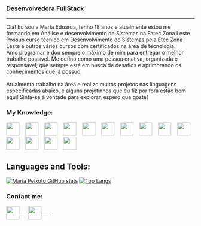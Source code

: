 <h3>Desenvolvedora FullStack</h3>

<hr>
  Olá! Eu sou a Maria Eduarda, tenho 18 anos e atualmente estou me formando em Análise e desenvolvimento de Sistemas na Fatec Zona Leste. Possuo curso técnico em Desenvolvimento de Sistemas pela Etec Zona Leste e outros vários cursos com certificados na área de tecnologia.<br>
  Amo programar e dou sempre o máximo de mim para entregar o melhor trabalho possível.
  Me defino como uma pessoa criativa, organizada e responsável, que sempre está em busca de desafios e aprimorando os conhecimentos que já possuo.<br/><br/>
Atualmento trabalho na área e realizo muitos projetos nas linguagens especificadas abaixo, e alguns projetinhos que eu fiz por fora estão bem aqui! Sinta-se à vontade para explorar, espero que goste!
</p>

### My Knowledge:
<div>
  <img src="https://cdn-icons-png.flaticon.com/512/1051/1051277.png" width="35" heigth="35">&nbsp;&nbsp;&nbsp;
  <img src="https://logospng.org/download/css-3/logo-css-3-2048.png" width="35" heigth="35">&nbsp;&nbsp;&nbsp;
  <img src="https://logospng.org/download/javascript/logo-javascript-1024.png" width="35" heigth="35">&nbsp;&nbsp;&nbsp;
  <img src="https://logospng.org/download/php/logo-php-1024.png" width="35" heigth="35">&nbsp;&nbsp;&nbsp;
  <img src="https://cdn-icons-png.flaticon.com/512/226/226777.png" width="35" heigth="35">&nbsp;&nbsp;&nbsp;
  <img src="https://cdn.iconscout.com/icon/free/png-512/react-1-282599.png" width="35" heigth="35">&nbsp;&nbsp;&nbsp;
  <img src="https://logodix.com/logo/840687.png" width="35" heigth="35">&nbsp;&nbsp;&nbsp;
  <img src="https://walde.co/wp-content/uploads/2016/09/nodejs_logo.png" width="35" heigth="35">&nbsp;&nbsp;&nbsp;
  <img src="https://upload.wikimedia.org/wikipedia/commons/thumb/9/9a/Laravel.svg/1969px-Laravel.svg.png" width="35" heigth="35">&nbsp;&nbsp;&nbsp;
  <img src="https://git-scm.com/images/logos/downloads/Git-Icon-1788C.png" width="35" heigth="35">&nbsp;&nbsp;&nbsp;
  <img src="https://img.freepik.com/icones-gratis/dactilografado_318-698173.jpg" width="35" heigth="35">&nbsp;&nbsp;&nbsp;
  <img width="35" heigth="35" src="https://upload.wikimedia.org/wikipedia/commons/thumb/b/b2/Bootstrap_logo.svg/1280px-Bootstrap_logo.svg.png"/>&nbsp;&nbsp;&nbsp;
  <img width="35" heigth="35" src="https://seeklogo.com/images/J/jquery-logo-CFE6ECE363-seeklogo.com.png"/>&nbsp;&nbsp;&nbsp;
  <img width="35" heigth="35" src="https://upload.wikimedia.org/wikipedia/commons/4/4c/Typescript_logo_2020.svg"/>&nbsp;&nbsp;&nbsp;
</div>

## Languages and Tools:
[![Maria Peixoto GitHub stats](https://github-readme-stats.vercel.app/api?username=mariacpeixoto&theme=react&locale=en&border_radius=5&hide_border=true)](https://github.com/mariacpeixoto/github-readme-stats)
[![Top Langs](https://github-readme-stats.vercel.app/api/top-langs?username=mariacpeixoto&layout=compact&theme=react&locale=en&border_radius=5&hide_border=true)](https://github.com/mariacpeixoto/github-readme-stats)

### Contact me:
<div>
  <a href="https://www.linkedin.com/in/mariacpeixoto/" target="_blank">
    <img src="https://pngimg.com/uploads/linkedIn/linkedIn_PNG38.png" align="center" width="35" heigth="35">&nbsp;&nbsp;&nbsp;&nbsp;&nbsp;
  </a>
  <a href="mailto:mariacpeixoto18@gmail.com" target="_blank">
    <img src="https://marcas-logos.net/wp-content/uploads/2020/01/Gmail-Logo-1.png" align="center" width="35" heigth="35">&nbsp;&nbsp;&nbsp;&nbsp;&nbsp;
  </a>
</div>
